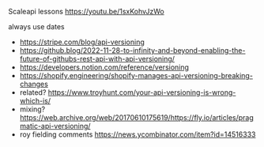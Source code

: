 
Scaleapi lessons https://youtu.be/1sxKohvJzWo


always use dates
- https://stripe.com/blog/api-versioning
- https://github.blog/2022-11-28-to-infinity-and-beyond-enabling-the-future-of-githubs-rest-api-with-api-versioning/
- https://developers.notion.com/reference/versioning
- https://shopify.engineering/shopify-manages-api-versioning-breaking-changes
- related? https://www.troyhunt.com/your-api-versioning-is-wrong-which-is/
- mixing? https://web.archive.org/web/20170610175619/https://fly.io/articles/pragmatic-api-versioning/
- roy fielding comments https://news.ycombinator.com/item?id=14516333